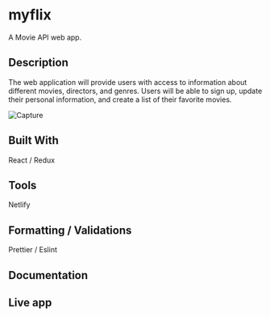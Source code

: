 # myflix
A Movie API web app.
## Description
The web
application will provide users with access to information about different
movies, directors, and genres. Users will be able to sign up, update their
personal information, and create a list of their favorite movies.

![Capture](https://user-images.githubusercontent.com/89710667/136125524-4ba969ea-ae39-4a70-9def-f58b1aa06c49.PNG)

## Built With
React / Redux

## Tools
Netlify

## Formatting / Validations
Prettier / Eslint

## Documentation

## Live app
 


